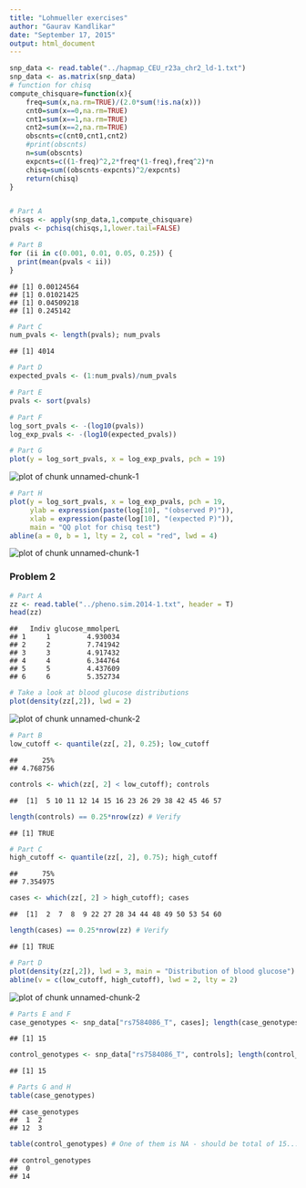 ```yaml
---
title: "Lohmueller exercises"
author: "Gaurav Kandlikar"
date: "September 17, 2015"
output: html_document
---
```



```r
snp_data <- read.table("../hapmap_CEU_r23a_chr2_ld-1.txt")
snp_data <- as.matrix(snp_data)
# function for chisq
compute_chisquare=function(x){
	freq=sum(x,na.rm=TRUE)/(2.0*sum(!is.na(x)))
	cnt0=sum(x==0,na.rm=TRUE)
	cnt1=sum(x==1,na.rm=TRUE)
	cnt2=sum(x==2,na.rm=TRUE)
	obscnts=c(cnt0,cnt1,cnt2)
	#print(obscnts)
	n=sum(obscnts)
	expcnts=c((1-freq)^2,2*freq*(1-freq),freq^2)*n
	chisq=sum((obscnts-expcnts)^2/expcnts)
	return(chisq)
}


# Part A
chisqs <- apply(snp_data,1,compute_chisquare)
pvals <- pchisq(chisqs,1,lower.tail=FALSE)

# Part B
for (ii in c(0.001, 0.01, 0.05, 0.25)) {
  print(mean(pvals < ii))
}
```

```
## [1] 0.00124564
## [1] 0.01021425
## [1] 0.04509218
## [1] 0.245142
```

```r
# Part C
num_pvals <- length(pvals); num_pvals
```

```
## [1] 4014
```

```r
# Part D
expected_pvals <- (1:num_pvals)/num_pvals

# Part E
pvals <- sort(pvals)

# Part F
log_sort_pvals <- -(log10(pvals))
log_exp_pvals <- -(log10(expected_pvals))

# Part G
plot(y = log_sort_pvals, x = log_exp_pvals, pch = 19)
```

![plot of chunk unnamed-chunk-1](figure/unnamed-chunk-1-1.png) 

```r
# Part H
plot(y = log_sort_pvals, x = log_exp_pvals, pch = 19, 
     ylab = expression(paste(log[10], "(observed P)")),
     xlab = expression(paste(log[10], "(expected P)")),
     main = "QQ plot for chisq test")
abline(a = 0, b = 1, lty = 2, col = "red", lwd = 4)
```

![plot of chunk unnamed-chunk-1](figure/unnamed-chunk-1-2.png) 


### Problem 2


```r
# Part A
zz <- read.table("../pheno.sim.2014-1.txt", header = T) 
head(zz)
```

```
##   Indiv glucose_mmolperL
## 1     1         4.930034
## 2     2         7.741942
## 3     3         4.917432
## 4     4         6.344764
## 5     5         4.437609
## 6     6         5.352734
```

```r
# Take a look at blood glucose distributions
plot(density(zz[,2]), lwd = 2)
```

![plot of chunk unnamed-chunk-2](figure/unnamed-chunk-2-1.png) 

```r
# Part B
low_cutoff <- quantile(zz[, 2], 0.25); low_cutoff
```

```
##      25% 
## 4.768756
```

```r
controls <- which(zz[, 2] < low_cutoff); controls
```

```
##  [1]  5 10 11 12 14 15 16 23 26 29 38 42 45 46 57
```

```r
length(controls) == 0.25*nrow(zz) # Verify
```

```
## [1] TRUE
```

```r
# Part C
high_cutoff <- quantile(zz[, 2], 0.75); high_cutoff
```

```
##      75% 
## 7.354975
```

```r
cases <- which(zz[, 2] > high_cutoff); cases
```

```
##  [1]  2  7  8  9 22 27 28 34 44 48 49 50 53 54 60
```

```r
length(cases) == 0.25*nrow(zz) # Verify
```

```
## [1] TRUE
```

```r
# Part D
plot(density(zz[,2]), lwd = 3, main = "Distribution of blood glucose")
abline(v = c(low_cutoff, high_cutoff), lwd = 2, lty = 2)
```

![plot of chunk unnamed-chunk-2](figure/unnamed-chunk-2-2.png) 

```r
# Parts E and F
case_genotypes <- snp_data["rs7584086_T", cases]; length(case_genotypes)
```

```
## [1] 15
```

```r
control_genotypes <- snp_data["rs7584086_T", controls]; length(control_genotypes)
```

```
## [1] 15
```

```r
# Parts G and H
table(case_genotypes) 
```

```
## case_genotypes
##  1  2 
## 12  3
```

```r
table(control_genotypes) # One of them is NA - should be total of 15...
```

```
## control_genotypes
##  0 
## 14
```
